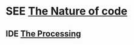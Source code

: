 # SEE [The Nature of code](http://natureofcode.com/book/introduction/)
## IDE [The Processing](https://www.processing.org/download/)